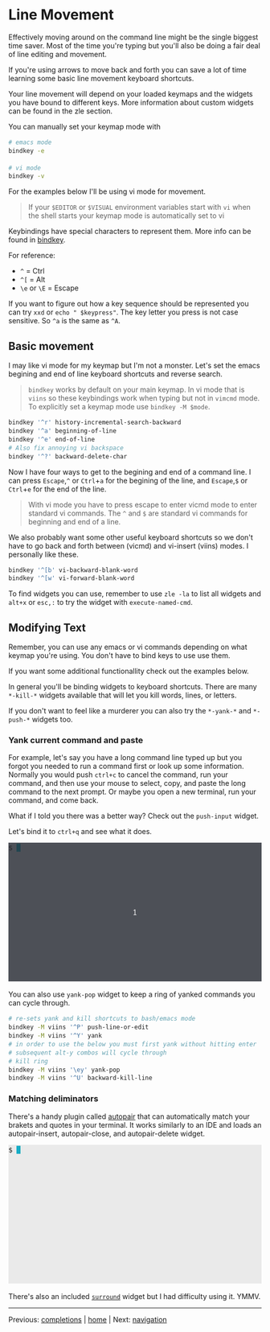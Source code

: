 # Line Movement

Effectively moving around on the command line might be the single biggest time saver.
Most of the time you're typing but you'll also be doing a fair deal of line editing and movement.

If you're using arrows to move back and forth you can save a lot of time learning some basic line movement keyboard shortcuts.

Your line movement will depend on your loaded keymaps and the widgets you have bound to different keys.
More information about custom widgets can be found in the zle section.

You can manually set your keymap mode with

```bash
# emacs mode
bindkey -e

# vi mode
bindkey -v
```

For the examples below I'll be using vi mode for movement.

> If your `$EDITOR` or `$VISUAL` environment variables start with `vi` when the shell starts your keymap mode is automatically set to vi

Keybindings have special characters to represent them.
More info can be found in [bindkey](bindkey.md).

For reference:

* `^`  = Ctrl
* `^[` = Alt
* `\e` or `\E` = Escape

If you want to figure out how a key sequence should be represented you can try `xxd` or `echo " $keypress"`.
The key letter you press is not case sensitive.
So `^a` is the same as `^A`.

## Basic movement

I may like vi mode for my keymap but I'm not a monster.
Let's set the emacs begining and end of line keyboard shortcuts and reverse search.

> `bindkey` works by default on your main keymap.
> In vi mode that is `viins` so these keybindings work when typing but not in `vimcmd` mode.
> To explicitly set a keymap mode use `bindkey -M $mode`.

```bash
bindkey '^r' history-incremental-search-backward
bindkey '^a' beginning-of-line
bindkey '^e' end-of-line
# Also fix annoying vi backspace
bindkey '^?' backward-delete-char
```

Now I have four ways to get to the begining and end of a command line.
I can press `Escape`,`^` or `Ctrl`+`a` for the begining of the line, and `Escape`,`$` or `Ctrl`+`e` for the end of the line.

> With vi mode you have to press escape to enter vicmd mode to enter standard vi commands.
> The `^` and `$` are standard vi commands for beginning and end of a line.

We also probably want some other useful keyboard shortcuts so we don't have to go back and forth between (vicmd) and vi-insert (viins) modes.
I personally like these.

```bash
bindkey '^[b' vi-backward-blank-word
bindkey '^[w' vi-forward-blank-word
```

To find widgets you can use, remember to use `zle -la` to list all widgets and `alt+x` or `esc,:` to try the widget with `execute-named-cmd`.

## Modifying Text

Remember, you can use any emacs or vi commands depending on what keymap you're using.
You don't have to bind keys to use use them.

If you want some additional functionallity check out the examples below.

In general you'll be binding widgets to keyboard shortcuts.
There are many `*-kill-*` widgets available that will let you kill words, lines, or letters.

If you don't want to feel like a murderer you can also try the `*-yank-*` and `*-push-*` widgets too.

### Yank current command and paste

For example, let's say you have a long command line typed up but you forgot you needed to run a command first or look up some information.
Normally you would push `ctrl+c` to cancel the command, run your command, and then use your mouse to select, copy, and paste the long command to the next prompt.
Or maybe you open a new terminal, run your command, and come back.

What if I told you there was a better way?
Check out the `push-input` widget.

Let's bind it to `ctrl+q` and see what it does.

![](../../img/push-input.gif)

You can also use `yank-pop` widget to keep a ring of yanked commands you can cycle through.

```bash
# re-sets yank and kill shortcuts to bash/emacs mode
bindkey -M viins '^P' push-line-or-edit
bindkey -M viins '^Y' yank
# in order to use the below you must first yank without hitting enter
# subsequent alt-y combos will cycle through
# kill ring
bindkey -M viins '\ey' yank-pop
bindkey -M viins '^U' backward-kill-line
```

### Matching deliminators

There's a handy plugin called [autopair](https://github.com/hlissner/zsh-autopair) that can automatically match your brakets and quotes in your terminal.
It works similarly to an IDE and loads an autopair-insert, autopair-close, and autopair-delete widget.

![](../../img/autopair.gif)

There's also an included [`surround`](https://github.com/zsh-users/zsh/blob/master/Functions/Zle/surround) widget but I had difficulty using it. YMMV.

---

Previous: [completions](../helpers/completions.md) | [home](../../README.md) | Next: [navigation](navigation.md)
